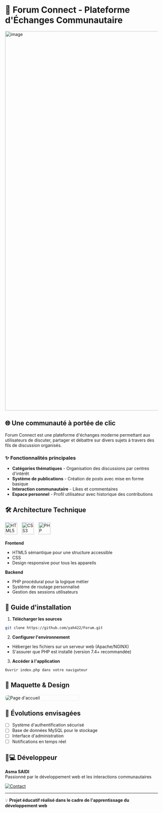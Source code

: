 # 💬 Forum Connect - Plateforme d'Échanges Communautaire
<img width="1534" height="1250" alt="image" src="https://github.com/user-attachments/assets/179b975f-39dc-441f-a858-1715ad9df301" />

## 🌐 Une communauté à portée de clic

Forum Connect est une plateforme d'échanges moderne permettant aux utilisateurs de discuter, partager et débattre sur divers sujets à travers des fils de discussion organisés.

### ✨ Fonctionnalités principales
- **Catégories thématiques** - Organisation des discussions par centres d'intérêt
- **Système de publications** - Création de posts avec mise en forme basique
- **Interaction communautaire** - Likes et commentaires
- **Espace personnel** - Profil utilisateur avec historique des contributions

## 🛠 Architecture Technique

<div style="display: flex; gap: 15px; flex-wrap: wrap; margin: 20px 0;">
    <img src="https://cdn-icons-png.flaticon.com/512/732/732212.png" alt="HTML5" width="40">
    <img src="https://cdn-icons-png.flaticon.com/512/732/732190.png" alt="CSS3" width="40">
    <img src="https://cdn-icons-png.flaticon.com/512/5968/5968332.png" alt="PHP" width="40">
</div>

**Frontend**  
- HTML5 sémantique pour une structure accessible
- CSS
- Design responsive pour tous les appareils  

**Backend**  
- PHP procédural pour la logique métier  
- Système de routage personnalisé
- Gestion des sessions utilisateurs  

## 🚀 Guide d'installation

1. **Télécharger les sources**
```bash
git clone https://github.com/yah422/Forum.git
```

2. **Configurer l'environnement**
- Héberger les fichiers sur un serveur web (Apache/NGINX)
- S'assurer que PHP est installé (version 7.4+ recommandée)

3. **Accéder à l'application**
```
Ouvrir index.php dans votre navigateur
```

## 🎨 Maquette & Design

<div style="display: grid; grid-template-columns: repeat(2, 1fr); gap: 15px; margin: 20px 0;">
    <img src="https://github.com/yah422/Forum/assets/148782301/72df662c-46d8-4a9a-ae28-e7c6f0ea46f2" alt="Page d'accueil" style="border-radius: 8px; border: 1px solid #eee;">
</div>

## 🔮 Évolutions envisagées
- [ ] Système d'authentification sécurisé
- [ ] Base de données MySQL pour le stockage
- [ ] Interface d'administration
- [ ] Notifications en temps réel

## 👨💻 Développeur
**Asma SAIDI**  
Passionné par le développement web et les interactions communautaires  

[![Contact](https://img.shields.io/badge/Email-Contacter-%23D14836?logo=gmail)](mailto:saidiasma422@gmail.com)

---

💡 **Projet éducatif réalisé dans le cadre de l'apprentissage du développement web**
